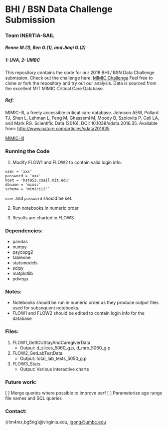 # BHI / BSN Data Challenge Submission

### Team INERTIA-SAIL
##### Renne M.(1), Ben G.(1), and Jiaqi G.(2)
##### 1: UVA, 2: UMBC

This repository contains the code for our 2018 BHI / BSN Data Challenge submssion. Check out the challenge here: [MIMIC Challenge](https://mimic.physionet.org/events/bhibsn-challenge/)
Feel free to clone or fork the repository and try out our analysis. Data is sourced from the excellent MIT MIMIC Critical Care Database.

##### Ref:
MIMIC-III, a freely accessible critical care database. Johnson AEW, Pollard TJ, Shen L, Lehman L, Feng M, Ghassemi M, Moody B, Szolovits P, Celi LA, and Mark RG. Scientific Data (2016). DOI: 10.1038/sdata.2016.35. Available from: http://www.nature.com/articles/sdata201635


[MIMIC-III](https://mimic.physionet.org/)

### Running the Code

1. Modify FLOW1 and FLOW2 to contain valid login info. 

```
user = 'xxx'
password = 'xxx'
host = 'hst953.csail.mit.edu'
dbname = 'mimic'
schema = 'mimiciii'`
```

`user` and `password` should be set.

2. Run notebooks in numeric order

3. Results are charted in FLOW3

### Dependencies:

* pandas
* numpy
* psycopg2
* tableone
* statsmodels
* scipy
* matplotlib
* pdvega 

### Notes:

* Notebooks should be run in numeric order as they produce output files used for subsequent notebooks.
* FLOW1 and FLOW2 should be edited to contain login info for the database

### Files:

1. FLOW1_GetICUStayAndCaregiverData 
    * Output: d_slices_5060_g.p, d_mro_5060_g.p
2. FLOW2_GetLabTestData
    * Output: total_lab_tests_5050_g.p
3. FLOW3_Stats
    * Output: Various interactive charts

### Future work:

[ ] Merge queries where possible to improve perf
[ ] Parameterize age range file names and SQL queries

### Contact:

{rlm4mx,bg5ng}@virginia.edu, jgong@umbc.edu
